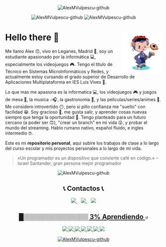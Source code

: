  <p align="center">
    <img alt="AlexMVulpescu-github" width=32% src="https://media.giphy.com/media/vrxxqQbyRxYi6scCjT/giphy.gif">
    </p>

  <p align="center">
    <img alt="AlexMVulpescu-github"src="https://komarev.com/ghpvc/?username=AlexMVulpescu&label=Profile+Views">
    <img alt="AlexMVulpescu-github" src="https://img.shields.io/github/followers/AlexMVulpescu?color=success&label=Followers&style=social">
  </p>

  # <img src="octocat.png" width=26% align=right /> Hello there 👋 

Me llamo Alex 🙃, vivo en Leganes, Madrid 🌆, soy un estudiante apasionado por la informática 💻, especialmente los videojuegos 🎮. Tengo el título de Técnico en Sistemas MicroInformáticos y Redes, y actualmente estoy cursando el grado superior de Desarrollo de Aplicaciones Multiplataforma en IES Luis Vives 🏫.

Lo que mas me apasiona es la informatica 💻, los videojuegos 🎮 y juegos de mesa 🎲, la musica 🎶🎧, la gastronomia 🍴, y las peliculas/series/animes 🎥. Me considero introvertido 😶, pero si pillo confianza me "suelto" con facilidad 😁. Soy gracioso 🤣, me gusta salir, y aprender cosas nuevas siempre que tenga la oportunidad 🚶. Tengo planteado para un futuro cercano (a poder ser 🙃), "crear un branch" en mi vida 😜, y probar el mundo del streaming. Hablo rumano nativo, español fluido, e íngles intermedio 🤓.

Este es mi **repositorio personal**, aqui subire los trabajos de clase a lo largo del curso escolar y mis proyectos personales a lo largo de mi vida.

> «Un programador es un dispositivo que convierte café en código.» – Israel Santander, gran persona mejor programador

  <p align="center">
    <img alt="AlexMVulpescu-github" width=25% src="https://media.giphy.com/media/iuhDCV0gok4ToFh3Qp/giphy.gif">
    </p>
    
  <h2 align="center">📞 Contactos 📞</h2>
    <p align="center">
        <a href="https://github.com/AlexMVulpescu" target="_blank">
            <img loading="lazy" src="https://distreau.com/github.svg" height="50">
        </a> &nbsp;&nbsp;
        <a href="https://twitter.com/KeNiBeL89" target="_blank">
            <img loading="lazy" src="https://i.imgur.com/U4Uiaef.png" height="50">
        </a> &nbsp;&nbsp;
        <a href="https://www.linkedin.com/in/alexandru-marian-vulpescu-67b944212/" target="_blank">
            <img loading="lazy" src="https://upload.wikimedia.org/wikipedia/commons/thumb/c/ca/LinkedIn_logo_initials.png/768px-LinkedIn_logo_initials.png" height="50">   
    </p>
    
  <h2 align="center">█▒▒▒▒▒▒▒▒▒▒▒▒▒▒ 3% Aprendiendo <img src="emoji-carga.png" width=2% /> </h2>
  <p align="center">
  <img loading="lazy" src="https://www.jetbrains.com/academy/img/icon-kotlin-new.svg" 
  height="55">
  <img loading="lazy" src="https://distreau.com/github.svg" 
  height="55">
  <img loading="lazy" src="https://materiageek.com/wp-content/uploads/2020/10/GitKraken-7.4.0-Descargar-gratis.png"
  height="55">
  <img loading="lazy" src="https://resources.jetbrains.com/storage/products/intellij-idea/img/meta/intellij-idea_logo_300x300.png" 
  height="55">
  <img loading="lazy" src="https://user-images.githubusercontent.com/674621/71187801-14e60a80-2280-11ea-94c9-e56576f76baf.png" 
  height="55">
    <img loading="lazy" src="https://upload.wikimedia.org/wikipedia/commons/thumb/6/61/HTML5_logo_and_wordmark.svg/512px-HTML5_logo_and_wordmark.svg.png" 
  height="55">
  <img loading="lazy" src="https://upload.wikimedia.org/wikipedia/commons/thumb/d/d5/CSS3_logo_and_wordmark.svg/1200px-CSS3_logo_and_wordmark.svg.png" 
  height="55">

  <p align="center">
    <img alt="AlexMVulpescu-github" width=35% src="https://media.giphy.com/media/3NtY188QaxDdC/giphy.gif">
    </p>
